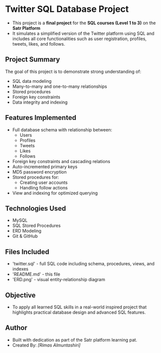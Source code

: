 # Twitter SQL Database Project
- This project is a **final project** for the **SQL courses (Level 1 to 3)** on the **Satr Platform**
- It simulates a simplified version of the Twitter platform using SQL and includes all core functionalities such as user registration, profiles, tweets, likes, and follows.

## Project Summary
The goal of this project is to demonstrate strong understanding of:
- SQL data modeling
- Many-to-many and one-to-many relationships
- Stored procedures
- Foreign key constraints
- Data integrity and indexing

## Features Implemented
- Full database schema with relationship between:
  - Users
  - Profiles
  - Tweets
  - Likes
  - Follows
- Foreign key constraints and cascading relations
- Auto-incremented primary keys
- MD5 password encryption
- Stored procedures for:
  - Creating user accounts
  - Handling follow actions
- View and indexing for optimized querying

## Technologies Used
- MySQL
- SQL Stored Procedures
- ERD Modeling
- Git & GitHub

## Files Included
- 'twitter.sql' - full SQL code including schema, procedures, views, and indexes
- 'README.md' - this file
- 'ERD.png' - visual entity-relationship diagram

## Objective
- To apply all learned SQL skills in a real-world inspired project that highlights practical database design and advanced SQL features.

## Author
- Built with dedication as part of the Satr platform learning pat.
- Created By: *[Rimas Almuntashiri]*
